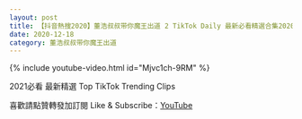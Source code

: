 ```yaml
---
layout: post
title: 【抖音熱搜2020】董浩叔叔带你魔王出道 2 TikTok Daily 最新必看精選合集2020 12 18
date: 2020-12-18
category: 董浩叔叔带你魔王出道
---
```


{% include youtube-video.html id="Mjvc1ch-9RM" %}

2021必看 最新精選 Top TikTok Trending Clips

喜歡請點贊轉發加訂閱 Like & Subscribe：[YouTube](https://www.youtube.com/channel/UCAoR7VcanIPd04uEq_GIylA/videos)

